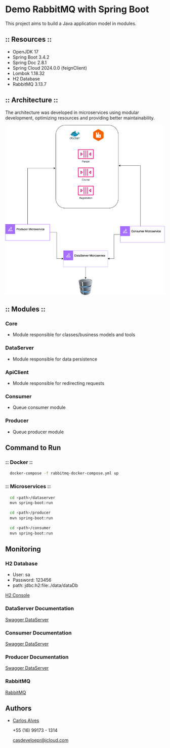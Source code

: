 # Demo RabbitMQ with Spring Boot

This project aims to build a Java application model in modules.


## :: Resources ::

* OpenJDK 17
* Spring Boot 3.4.2
* Spring Doc 2.8.1
* Spring Cloud 2024.0.0 (feignClient)
* Lombok 1.18.32
* H2 Database
* RabbitMQ 3.13.7

## :: Architecture ::

The architecture was developed in microservices using modular development, optimizing resources and providing better maintainability.

![demoRabbitMQ.png](others/demoRabbitMQ.png)
## :: Modules ::

### Core
- Module responsible for classes/business models and tools
### DataServer
- Module responsible for data persistence
### ApiClient
- Module responsible for redirecting requests
### Consumer
- Queue consumer module
### Producer
- Queue producer module


## Command to Run

### :: Docker ::

```bash
  docker-compose -f rabbitmq-docker-compose.yml up
```

### :: Microservices ::

```bash
  cd <path>/dataserver
  mvn spring-boot:run
```

```bash
  cd <path>/producer
  mvn spring-boot:run
```

```bash
  cd <path>/consumer
  mvn spring-boot:run
```

## Monitoring

### H2 Database
* User: sa
* Password: 123456
* path: jdbc:h2:file:./data/dataDb

<a href="http://localhost:8080/h2-console#/" target="_blank">H2 Console</a>

### DataServer Documentation
<a href="http://localhost:8080/dataServer.html#/" target="_blank">Swagger DataServer</a>

### Consumer Documentation
<a href="http://localhost:8282/consumer.html#/" target="_blank">Swagger DataServer</a>

### Producer Documentation
<a href="http://localhost:8383/producer.html#/" target="_blank">Swagger DataServer</a>

### RabbitMQ
<a href="http://localhost:15672#/" target="_blank">RabbitMQ</a>


## Authors

- [Carlos Alves](https://github.com/casdeveloper)

  +55 (16) 99173 - 1314

  casdeveloepr@icloud.com